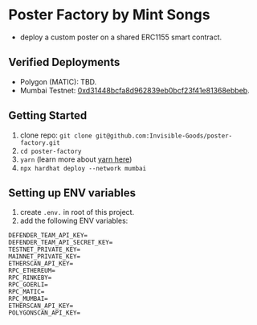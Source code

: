 # Poster Factory by Mint Songs

- deploy a custom poster on a shared ERC1155 smart contract.

## Verified Deployments

- Polygon (MATIC): TBD.
- Mumbai Testnet: [0xd31448bcfa8d962839eb0bcf23f41e81368ebbeb](https://mumbai.polygonscan.com/address/0xd31448bcfa8d962839eb0bcf23f41e81368ebbeb).

## Getting Started

1. clone repo: `git clone git@github.com:Invisible-Goods/poster-factory.git`
2. `cd poster-factory`
3. `yarn` (learn more about [yarn here](https://classic.yarnpkg.com/lang/en/docs/install/#mac-stable))
4. `npx hardhat deploy --network mumbai`

## Setting up ENV variables

1. create `.env.` in root of this project.
2. add the following ENV variables:

```
DEFENDER_TEAM_API_KEY=
DEFENDER_TEAM_API_SECRET_KEY=
TESTNET_PRIVATE_KEY=
MAINNET_PRIVATE_KEY=
ETHERSCAN_API_KEY=
RPC_ETHEREUM=
RPC_RINKEBY=
RPC_GOERLI=
RPC_MATIC=
RPC_MUMBAI=
ETHERSCAN_API_KEY=
POLYGONSCAN_API_KEY=
```
